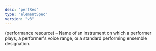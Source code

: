 ```yaml
---
desc: "perfRes"
type: "elementSpec"
version: "v3"
---
```


(performance resource) – Name of an instrument on which a performer plays, a performer's
voice range, or a standard performing ensemble designation.